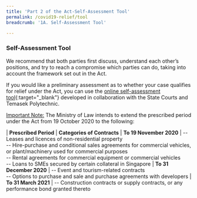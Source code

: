 ```yaml
---
title: 'Part 2 of the Act-Self-Assessment Tool'
permalink: /covid19-relief/tool
breadcrumb: '1A. Self-Assessment Tool'

---
```


### Self-Assessment Tool ###

We recommend that both parties first discuss, understand each other’s positions, and try to reach a compromise which parties can do, taking into account the framework set out in the Act.

If you would like a preliminary assessment as to whether your case qualifies for relief under the Act, you can use the [online self-assessment tool](https://go.gov.sg/covid19-assessment-tool){:target="_blank"} developed in collaboration with the State Courts and Temasek Polytechnic.

<u>Important Note:</u> The Ministry of Law intends to extend the prescribed period under the Act from 19 October 2020 to the following: 

| <b>Prescribed Period</b> | <b>Categories of Contracts</b>
| <b>To 19 November 2020</b> | -- Leases and licences of non-residential property <br>-- Hire-purchase and conditional sales agreements for commercial vehicles, or plant/machinery used for commercial purposes <br>-- Rental agreements for commercial equipment or commercial vehicles <br>-- Loans to SMEs secured by certain collateral in Singapore
| <b>To  31 December 2020</b> | -- Event and tourism-related contracts <br>-- Options to purchase and sale and purchase agreements with developers
| <b>To 31 March 2021</b> | -- Construction contracts or supply contracts, or any performance bond granted thereto
